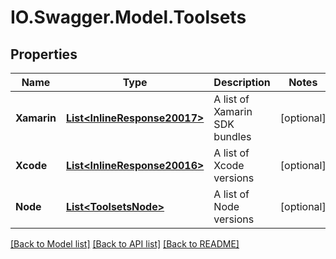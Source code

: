 # IO.Swagger.Model.Toolsets
## Properties

Name | Type | Description | Notes
------------ | ------------- | ------------- | -------------
**Xamarin** | [**List&lt;InlineResponse20017&gt;**](InlineResponse20017.md) | A list of Xamarin SDK bundles | [optional] 
**Xcode** | [**List&lt;InlineResponse20016&gt;**](InlineResponse20016.md) | A list of Xcode versions | [optional] 
**Node** | [**List&lt;ToolsetsNode&gt;**](ToolsetsNode.md) | A list of Node versions | [optional] 

[[Back to Model list]](../README.md#documentation-for-models) [[Back to API list]](../README.md#documentation-for-api-endpoints) [[Back to README]](../README.md)

